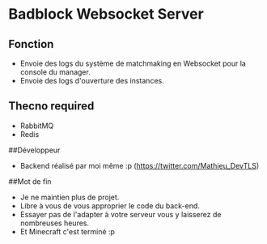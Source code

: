 # Badblock Websocket Server

## Fonction
- Envoie des logs du système de matchmaking en Websocket pour la console du manager.
- Envoie des logs d'ouverture des instances.


## Thecno required
- RabbitMQ
- Redis


##Développeur
- Backend réalisé par moi même :p (https://twitter.com/Mathieu_DevTLS)

##Mot de fin
- Je ne maintien plus de projet.
- Libre à vous de vous approprier le code du back-end.
- Essayer pas de l'adapter à votre serveur vous y laisserez de nombreuses heures.
- Et Minecraft c'est terminé :p